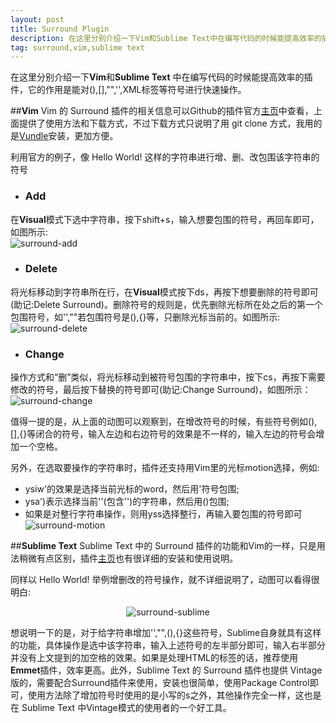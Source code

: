 ```yaml
---
layout: post
title: Surround Plugin
description: 在这里分别介绍一下Vim和Sublime Text中在编写代码的时候能提高效率的插件，它的作用是能对(),[],"",'',XML标签等符号进行快速操作。
tag: surround,vim,sublime text
---
```


在这里分别介绍一下**Vim**和**Sublime Text** 中在编写代码的时候能提高效率的插件，它的作用是能对(),[],"",'',XML标签等符号进行快速操作。

##**Vim**
Vim 的 Surround 插件的相关信息可以Github的插件官方<a href="https://github.com/tpope/vim-surround" target="_blank">主页</a>中查看，上面提供了使用方法和下载方式，不过下载方式只说明了用 git clone 方式，我用的是<a href="https://github.com/VundleVim/Vundle.vim" target="_blank">Vundle</a>安装，更加方便。

利用官方的例子，像 Hello World! 这样的字符串进行增、删、改包围该字符串的符号

* ### **Add**
在**Visual**模式下选中字符串，按下shift+s，输入想要包围的符号，再回车即可，如图所示:<br><img src="{{ site.url }}/images/surround-add.gif" alt="surround-add">

* ### **Delete**
将光标移动到字符串所在行，在**Visual**模式按下ds，再按下想要删除的符号即可(助记:Delete Surround)。删除符号的规则是，优先删除光标所在处之后的第一个包围符号，如'',""若包围符号是(),{}等，只删除光标当前的。如图所示: <br><img src="{{ site.url }}/images/surround-delete.gif" alt="surround-delete">

* ### **Change**
操作方式和“删”类似，将光标移动到被符号包围的字符串中，按下cs，再按下需要修改的符号，最后按下替换的符号即可(助记:Change Surround)，如图所示：<br><img src="{{ site.url }}/images/surround-change.gif" alt="surround-change">

值得一提的是，从上面的动图可以观察到，在增改符号的时候，有些符号例如(),[],{}等闭合的符号，输入左边和右边符号的效果是不一样的，输入左边的符号会增加一个空格。

另外，在选取要操作的字符串时，插件还支持用Vim里的光标motion选择，例如:

* ysiw'的效果是选择当前光标的word，然后用'符号包围;
* ysa')表示选择当前''(包含'')的字符串，然后用()包围;
* 如果是对整行字符串操作，则用yss选择整行，再输入要包围的符号即可
 <br><img src="{{ site.url }}/images/surround-motion.gif" alt="surround-motion">

##**Sublime Text**
Sublime Text 中的 Surround 插件的功能和Vim的一样，只是用法稍微有点区别，插件<a href="https://github.com/jcartledge/sublime-surround" target="_blank">主页</a>也有很详细的安装和使用说明。

同样以 Hello World! 举例增删改的符号操作，就不详细说明了，动图可以看得很明白: <br>

<center><img src="{{ site.url }}/images/surround-sublime.gif" alt="surround-sublime"></center>

想说明一下的是，对于给字符串增加'',"",(),{}这些符号，Sublime自身就具有这样的功能，具体操作是选中该字符串，输入上述符号的左半部分即可，输入右半部分并没有上文提到的加空格的效果。如果是处理HTML的标签的话，推荐使用**Emmet**插件，效率更高。此外，Sublime Text 的 Surround 插件也提供 Vintage 版的，需要配合Surround插件来使用，安装也很简单，使用Package Control即可，使用方法除了增加符号时使用的是小写的s之外，其他操作完全一样，这也是在 Sublime Text 中Vintage模式的使用者的一个好工具。
